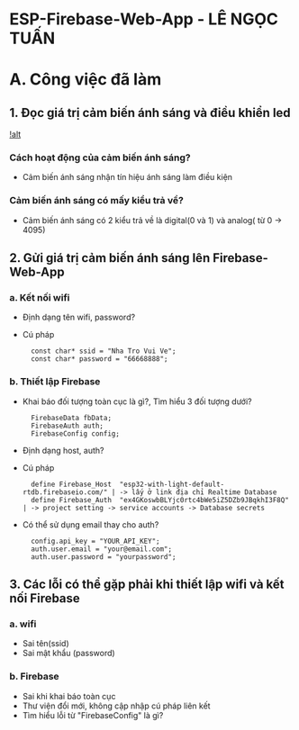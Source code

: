 # ESP-Firebase-Web-App - LÊ NGỌC TUẤN

# A. Công việc đã làm
## 1. Đọc giá trị cảm biến ánh sáng và điều khiển led
[!alt](module_cam_bien_anh_sang.jpg)
###  Cách hoạt động của cảm biến ánh sáng?
- Cảm biến ánh sáng nhận tín hiệu ánh sáng làm điều kiện 
### Cảm biến ánh sáng có mấy kiểu trả về?
- Cảm biến ánh sáng có 2 kiểu trả về là digital(0 và 1) và analog( từ 0 -> 4095) 
## 2. Gửi giá trị cảm biến ánh sáng lên Firebase-Web-App
### a. Kết nối wifi
- Định dạng tên wifi, password?
- Cú pháp
	
		const char* ssid = "Nha Tro Vui Ve";
		const char* password = "66668888";
	
### b. Thiết lập Firebase
- Khai báo đối tượng toàn cục là gì?, Tìm hiểu 3 đối tượng dưới?
	
		FirebaseData fbData;
		FirebaseAuth auth;
		FirebaseConfig config;
	
- Định dạng host, auth?
- Cú pháp

		define Firebase_Host  "esp32-with-light-default-rtdb.firebaseio.com/" | -> lấy ở link địa chỉ Realtime Database
		define Firebase_Auth  "ex4GKoswbBLYjc0rtc4bWe5iZ5DZb9JBqkhI3F8Q" | -> project setting -> service accounts -> Database secrets
	
- Có thể sử dụng email thay cho auth?
	
		config.api_key = "YOUR_API_KEY";
		auth.user.email = "your@email.com";
		auth.user.password = "yourpassword";
		
## 3. Các lỗi có thể gặp phải khi thiết lập wifi và kết nối Firebase

### a. wifi
- Sai tên(ssid)
- Sai mật khẩu (password)
### b. Firebase
- Sai khi khai báo toàn cục
- Thư viện đổi mới, không cập nhập cú pháp liên kết 
- Tìm hiểu lỗi từ "FirebaseConfig" là gì?